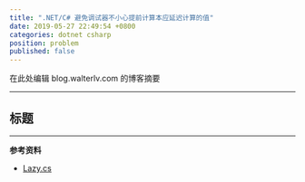```yaml
---
title: ".NET/C# 避免调试器不小心提前计算本应延迟计算的值"
date: 2019-05-27 22:49:54 +0800
categories: dotnet csharp
position: problem
published: false
---
```


在此处编辑 blog.walterlv.com 的博客摘要

---

<div id="toc"></div>

## 标题

---

**参考资料**

- [Lazy.cs](https://referencesource.microsoft.com/#mscorlib/system/Lazy.cs,5379c104fa6e2022)
